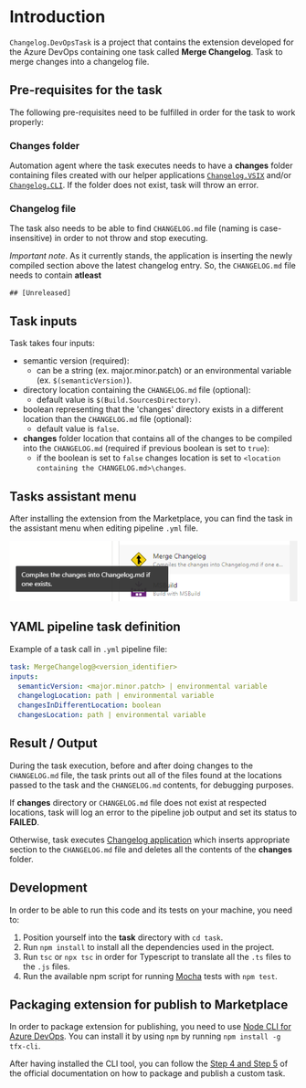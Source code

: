 # Introduction 
`Changelog.DevOpsTask` is a project that contains the extension developed for the Azure DevOps containing one task called **Merge Changelog**. Task to merge changes into a changelog file.

## Pre-requisites for the task
The following pre-requisites need to be fulfilled in order for the task to work properly:

### **Changes folder**

Automation agent where the task executes needs to have a **changes** folder containing files created with our helper applications [`Changelog.VSIX`](../Enterwell.CI.Changelog.VSIX) and/or [`Changelog.CLI`](../Enterwell.CI.Changelog.CLI). If the folder does not exist, task will throw an error.

### **Changelog file**

The task also needs to be able to find `CHANGELOG.md` file (naming is case-insensitive) in order to not throw and stop executing.

*Important note*. As it currently stands, the application is inserting the newly compiled section above the latest changelog entry. So, the `CHANGELOG.md` file needs to contain **atleast** 
```
## [Unreleased]
```

## Task inputs
Task takes four inputs:
+ semantic version (required):
  + can be a string (ex. major.minor.patch) or an environmental variable (ex. `$(semanticVersion)`).
+ directory location containing the `CHANGELOG.md` file (optional):
  + default value is `$(Build.SourcesDirectory)`.
+ boolean representing that the 'changes' directory exists in a different location than the `CHANGELOG.md` file (optional):
  + default value is `false`.
+ **changes** folder location that contains all of the changes to be compiled into the `CHANGELOG.md` (required if previous boolean is set to `true`):
  + if the boolean is set to `false` changes location is set to `<location containing the CHANGELOG.md>\changes`.

## Tasks assistant menu
After installing the extension from the Marketplace, you can find the task in the assistant menu when editing pipeline `.yml` file.

![](../img/DevOpsTask.png)

## YAML pipeline task definition
Example of a task call in `.yml` pipeline file:

```yml
task: MergeChangelog@<version_identifier>
inputs:
  semanticVersion: <major.minor.patch> | environmental variable
  changelogLocation: path | environmental variable
  changesInDifferentLocation: boolean
  changesLocation: path | environmental variable
```

## Result / Output
During the task execution, before and after doing changes to the `CHANGELOG.md` file, the task prints out all of the files found at the locations passed to the task and the `CHANGELOG.md` contents, for debugging purposes.

If **changes** directory or `CHANGELOG.md` file does not exist at respected locations, task will log an error to the pipeline job output and set its status to **FAILED**.

Otherwise, task executes [Changelog application](../Enterwell.CI.Changelog) which inserts appropriate section to the `CHANGELOG.md` file and deletes all the contents of the **changes** folder.

## Development
In order to be able to run this code and its tests on your machine, you need to:

1. Position yourself into the **task** directory with `cd task`.
2. Run `npm install` to install all the dependencies used in the project.
3. Run `tsc` or `npx tsc` in order for Typescript to translate all the `.ts` files to the `.js` files.
4. Run the available npm script for running [Mocha](https://mochajs.org/) tests with `npm test`.

## Packaging extension for publish to Marketplace
In order to package extension for publishing, you need to use [Node CLI for Azure DevOps](https://github.com/microsoft/tfs-cli). You can install it by using `npm` by running `npm install -g tfx-cli`.

After having installed the CLI tool, you can follow the [Step 4 and Step 5](https://docs.microsoft.com/en-us/azure/devops/extend/develop/add-build-task?view=azure-devops#step-4-package-your-extension) of the official documentation on how to package and publish a custom task.

